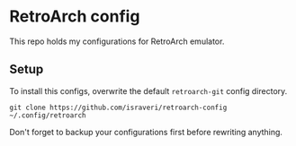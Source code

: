 # RetroArch config

This repo holds my configurations for RetroArch emulator.

## Setup

To install this configs, overwrite the default `retroarch-git`
config directory.

    git clone https://github.com/israveri/retroarch-config ~/.config/retroarch

Don't forget to backup your configurations first before rewriting anything.
